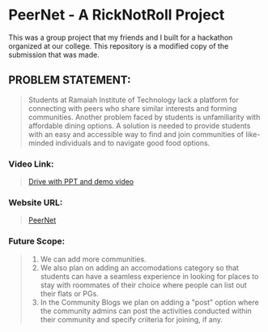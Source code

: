 # PeerNet - A RickNotRoll Project

This was a group project that my friends and I built for a hackathon organized at our college. This repository is a modified copy of the submission that was made.

## PROBLEM STATEMENT:
>Students at Ramaiah Institute of Technology lack a platform for connecting with peers who share similar interests and forming communities. Another problem faced by students is unfamiliarity with affordable dining options. A solution is needed to provide students with an easy and accessible way to find and join communities of like-minded individuals and to navigate good food options.

### Video Link:
>[Drive with PPT and demo video](https://drive.google.com/drive/folders/1KIrj2c8Wc3GgquElu4S2fbglR3QeMt_A?usp=sharing)

### Website URL:
>[PeerNet](https://rohan-san.github.io/PeerNet/)

### Future Scope:
>1. We can add more communities.
>2. We also plan on adding an accomodations category so that students can have a seamless experience in looking for places to stay with roommates of their choice where people can list out their flats or PGs.
>3. In the Community Blogs we plan on adding a "post" option where the community admins can post the activities conducted within their community and specify criiteria for joining, if any.
